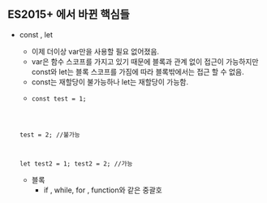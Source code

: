 ES2015+ 에서 바뀐 핵심들
-------------------

* const , let
    * 이제 더이상 var만을 사용할 필요 없어졌음.
    * var은 함수 스코프를 가지고 있기 때문에 블록과 관계 없이 접근이 가능하지만 <br>
    const와 let는 블록 스코프를 가짐에 따라 블록밖에서는 접근 할 수 없음.
    * const는 재할당이 불가능하나 let는 재할당이 가능함.
    * <pre><code>const test = 1; 
    test = 2; //불가능

    let test2 = 1;
    test2 = 2; //가능
    </code></pre>
    * 블록
        * if , while, for , function와 같은 중괄호
    